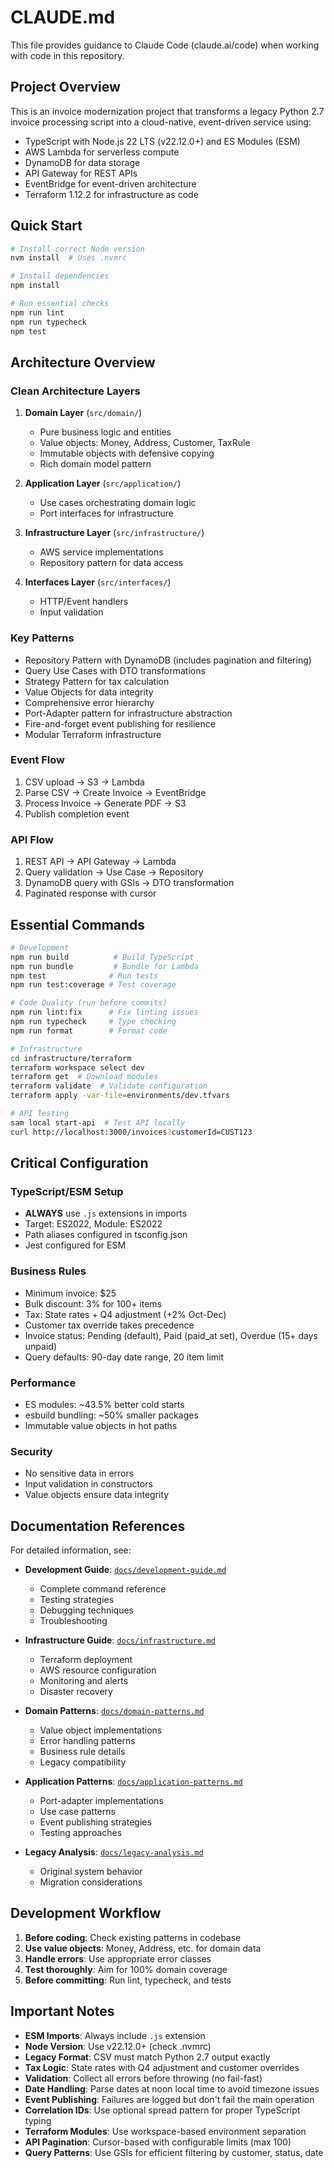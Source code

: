 # CLAUDE.md

This file provides guidance to Claude Code (claude.ai/code) when working with code in this repository.

## Project Overview

This is an invoice modernization project that transforms a legacy Python 2.7 invoice processing script into a cloud-native, event-driven service using:

- TypeScript with Node.js 22 LTS (v22.12.0+) and ES Modules (ESM)
- AWS Lambda for serverless compute
- DynamoDB for data storage
- API Gateway for REST APIs
- EventBridge for event-driven architecture
- Terraform 1.12.2 for infrastructure as code

## Quick Start

```bash
# Install correct Node version
nvm install  # Uses .nvmrc

# Install dependencies
npm install

# Run essential checks
npm run lint
npm run typecheck
npm test
```

## Architecture Overview

### Clean Architecture Layers

1. **Domain Layer** (`src/domain/`)
   - Pure business logic and entities
   - Value objects: Money, Address, Customer, TaxRule
   - Immutable objects with defensive copying
   - Rich domain model pattern

2. **Application Layer** (`src/application/`)
   - Use cases orchestrating domain logic
   - Port interfaces for infrastructure

3. **Infrastructure Layer** (`src/infrastructure/`)
   - AWS service implementations
   - Repository pattern for data access

4. **Interfaces Layer** (`src/interfaces/`)
   - HTTP/Event handlers
   - Input validation

### Key Patterns
- Repository Pattern with DynamoDB (includes pagination and filtering)
- Query Use Cases with DTO transformations
- Strategy Pattern for tax calculation
- Value Objects for data integrity
- Comprehensive error hierarchy
- Port-Adapter pattern for infrastructure abstraction
- Fire-and-forget event publishing for resilience
- Modular Terraform infrastructure

### Event Flow
1. CSV upload → S3 → Lambda
2. Parse CSV → Create Invoice → EventBridge
3. Process Invoice → Generate PDF → S3
4. Publish completion event

### API Flow
1. REST API → API Gateway → Lambda
2. Query validation → Use Case → Repository
3. DynamoDB query with GSIs → DTO transformation
4. Paginated response with cursor

## Essential Commands

```bash
# Development
npm run build          # Build TypeScript
npm run bundle         # Bundle for Lambda
npm test              # Run tests
npm run test:coverage # Test coverage

# Code Quality (run before commits)
npm run lint:fix      # Fix linting issues
npm run typecheck     # Type checking
npm run format        # Format code

# Infrastructure
cd infrastructure/terraform
terraform workspace select dev
terraform get  # Download modules
terraform validate  # Validate configuration
terraform apply -var-file=environments/dev.tfvars

# API Testing
sam local start-api  # Test API locally
curl http://localhost:3000/invoices?customerId=CUST123
```

## Critical Configuration

### TypeScript/ESM Setup
- **ALWAYS** use `.js` extensions in imports
- Target: ES2022, Module: ES2022
- Path aliases configured in tsconfig.json
- Jest configured for ESM

### Business Rules
- Minimum invoice: $25
- Bulk discount: 3% for 100+ items
- Tax: State rates + Q4 adjustment (+2% Oct-Dec)
- Customer tax override takes precedence
- Invoice status: Pending (default), Paid (paid_at set), Overdue (15+ days unpaid)
- Query defaults: 90-day date range, 20 item limit

### Performance
- ES modules: ~43.5% better cold starts
- esbuild bundling: ~50% smaller packages
- Immutable value objects in hot paths

### Security
- No sensitive data in errors
- Input validation in constructors
- Value objects ensure data integrity

## Documentation References

For detailed information, see:

- **Development Guide**: [`docs/development-guide.md`](docs/development-guide.md)
  - Complete command reference
  - Testing strategies
  - Debugging techniques
  - Troubleshooting

- **Infrastructure Guide**: [`docs/infrastructure.md`](docs/infrastructure.md)
  - Terraform deployment
  - AWS resource configuration
  - Monitoring and alerts
  - Disaster recovery

- **Domain Patterns**: [`docs/domain-patterns.md`](docs/domain-patterns.md)
  - Value object implementations
  - Error handling patterns
  - Business rule details
  - Legacy compatibility

- **Application Patterns**: [`docs/application-patterns.md`](docs/application-patterns.md)
  - Port-adapter implementations
  - Use case patterns
  - Event publishing strategies
  - Testing approaches

- **Legacy Analysis**: [`docs/legacy-analysis.md`](docs/legacy-analysis.md)
  - Original system behavior
  - Migration considerations

## Development Workflow

1. **Before coding**: Check existing patterns in codebase
2. **Use value objects**: Money, Address, etc. for domain data
3. **Handle errors**: Use appropriate error classes
4. **Test thoroughly**: Aim for 100% domain coverage
5. **Before committing**: Run lint, typecheck, and tests

## Important Notes

- **ESM Imports**: Always include `.js` extension
- **Node Version**: Use v22.12.0+ (check .nvmrc)
- **Legacy Format**: CSV must match Python 2.7 output exactly
- **Tax Logic**: State rates with Q4 adjustment and customer overrides
- **Validation**: Collect all errors before throwing (no fail-fast)
- **Date Handling**: Parse dates at noon local time to avoid timezone issues
- **Event Publishing**: Failures are logged but don't fail the main operation
- **Correlation IDs**: Use optional spread pattern for proper TypeScript typing
- **Terraform Modules**: Use workspace-based environment separation
- **API Pagination**: Cursor-based with configurable limits (max 100)
- **Query Patterns**: Use GSIs for efficient filtering by customer, status, date